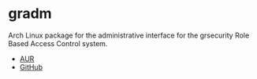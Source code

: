 gradm
=====

Arch Linux package for the administrative interface for the grsecurity Role
Based Access Control system.

* [AUR][0]
* [GitHub][1]

[0]: https://aur.archlinux.org/packages/gradm
[1]: https://github.com/nning/gradm
